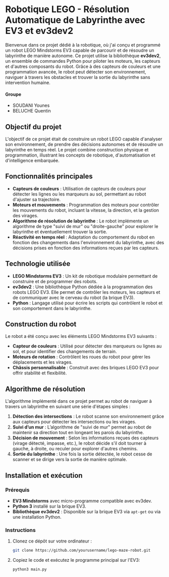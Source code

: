 # Robotique LEGO - Résolution Automatique de Labyrinthe avec EV3 et ev3dev2

Bienvenue dans ce projet dédié à la robotique, où j'ai conçu et programmé un robot LEGO Mindstorms EV3 capable de parcourir et de résoudre un labyrinthe de manière autonome. Ce projet utilise la bibliothèque **ev3dev2**, un ensemble de commandes Python pour piloter les moteurs, les capteurs et d'autres composants du robot. Grâce à des capteurs de couleurs et une programmation avancée, le robot peut détecter son environnement, naviguer à travers les obstacles et trouver la sortie du labyrinthe sans intervention humaine.

#### Groupe
- SOUDANI Younes
- BELUCHE Quentin

## Objectif du projet

L'objectif de ce projet était de construire un robot LEGO capable d'analyser son environnement, de prendre des décisions autonomes et de résoudre un labyrinthe en temps réel. Le projet combine construction physique et programmation, illustrant les concepts de robotique, d'automatisation et d'intelligence embarquée.

## Fonctionnalités principales

- **Capteurs de couleurs** : Utilisation de capteurs de couleurs pour détecter les lignes ou les marqueurs au sol, permettant au robot d'ajuster sa trajectoire.
- **Moteurs et mouvements** : Programmation des moteurs pour contrôler les mouvements du robot, incluant la vitesse, la direction, et la gestion des virages.
- **Algorithme de résolution de labyrinthe** : Le robot implémente un algorithme de type "suivi de mur" ou "droite-gauche" pour explorer le labyrinthe et éventuellement trouver la sortie.
- **Réactivité en temps réel** : Adaptation du comportement du robot en fonction des changements dans l'environnement du labyrinthe, avec des décisions prises en fonction des informations reçues par les capteurs.

## Technologie utilisée

- **LEGO Mindstorms EV3** : Un kit de robotique modulaire permettant de construire et de programmer des robots.
- **ev3dev2** : Une bibliothèque Python dédiée à la programmation des robots LEGO EV3. Elle permet de contrôler les moteurs, les capteurs et de communiquer avec le cerveau du robot (la brique EV3).
- **Python** : Langage utilisé pour écrire les scripts qui contrôlent le robot et son comportement dans le labyrinthe.

## Construction du robot

Le robot a été conçu avec les éléments LEGO Mindstorms EV3 suivants :

- **Capteur de couleurs** : Utilisé pour détecter des marqueurs ou lignes au sol, et pour identifier des changements de terrain.
- **Moteurs de rotation** : Contrôlent les roues du robot pour gérer les déplacements et les virages.
- **Châssis personnalisable** : Construit avec des briques LEGO EV3 pour offrir stabilité et flexibilité.

## Algorithme de résolution

L'algorithme implémenté dans ce projet permet au robot de naviguer à travers un labyrinthe en suivant une série d'étapes simples :

1. **Détection des intersections** : Le robot scanne son environnement grâce aux capteurs pour détecter les intersections ou les virages.
2. **Suivi d’un mur** : L’algorithme de "suivi de mur" permet au robot de maintenir sa direction tout en longeant les parois du labyrinthe.
3. **Décision de mouvement** : Selon les informations reçues des capteurs (virage détecté, impasse, etc.), le robot décide s'il doit tourner à gauche, à droite, ou reculer pour explorer d'autres chemins.
4. **Sortie du labyrinthe** : Une fois la sortie détectée, le robot cesse de scanner et se dirige vers la sortie de manière optimale.

## Installation et exécution

### Prérequis

- **EV3 Mindstorms** avec micro-programme compatible avec ev3dev.
- **Python 3** installé sur la brique EV3.
- **Bibliothèque ev3dev2** : Disponible sur la brique EV3 via `apt-get` ou via une installation Python.

### Instructions

1. Clonez ce dépôt sur votre ordinateur :
   ```bash
   git clone https://github.com/yourusername/lego-maze-robot.git

2. Copiez le code et exécutez le programme principal sur l'EV3:
   ```bash
   python3 main.py
